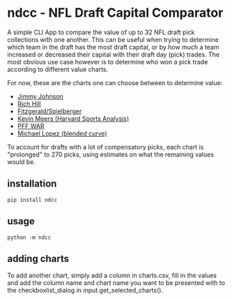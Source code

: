 # ndcc - NFL Draft Capital Comparator

A simple CLI App to compare the value of up to 32 NFL draft pick collections
with one another. This can be useful when trying to determine which team in the draft 
has the most draft capital, or by how much a team increased or decreased their capital 
with their draft day (pick) trades. The most obvious use case however is to determine 
who won a pick trade according to different value charts.

For now, these are the charts one can choose between to determine value:

* [Jimmy Johnson](https://www.drafttek.com/nfl-trade-value-chart.asp)
* [Rich Hill](https://www.drafttek.com/NFL-Trade-Value-Chart-Rich-Hill.asp)
* [Fitzgerald/Spielberger](https://overthecap.com/draft-trade-value-chart/) 
* [Kevin Meers (Harvard Sports Analysis)](https://harvardsportsanalysis.wordpress.com/2011/11/30/how-to-value-nfl-draft-picks/)
* [PFF WAR](https://www.pff.com/news/draft-pff-data-study-breaking-down-every-nfl-teams-draft-capital-jacksonville-jaguars)
* [Michael Lopez (blended curve)](https://statsbylopez.netlify.app/post/rethinking-draft-curve/) 

To account for drafts with a lot of compensatory picks, each chart is "prolonged" to 270 picks, 
using estimates on what the remaining values would be. 

## installation

```
pip install ndcc
```

## usage

```
python -m ndcc
```


## adding charts

To add another chart, simply add a column in charts.csv, fill in
the values and add the column name and chart name you want to be
presented with to the checkboxlist_dialog in input.get_selected_charts().
